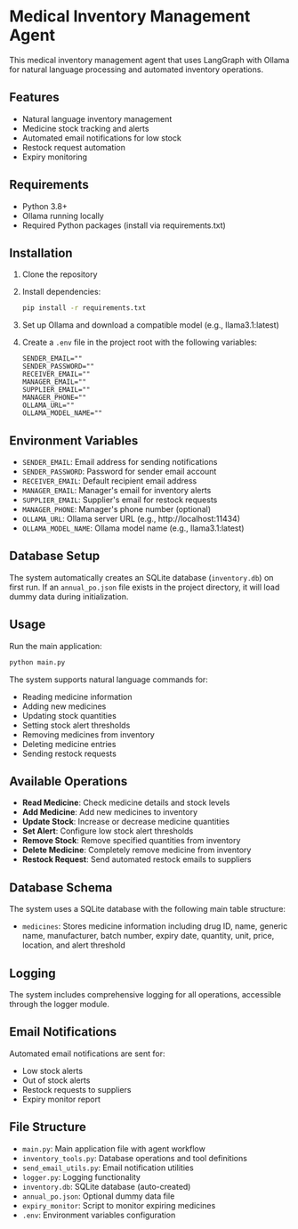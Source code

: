 # Medical Inventory Management Agent

This medical inventory management agent that uses LangGraph with Ollama for natural language processing and automated inventory operations.

## Features

- Natural language inventory management
- Medicine stock tracking and alerts
- Automated email notifications for low stock
- Restock request automation
- Expiry monitoring

## Requirements

- Python 3.8+
- Ollama running locally
- Required Python packages (install via requirements.txt)

## Installation

1. Clone the repository
2. Install dependencies:
   ```bash
   pip install -r requirements.txt
   ```

3. Set up Ollama and download a compatible model (e.g., llama3.1:latest)

4. Create a `.env` file in the project root with the following variables:
   ```
   SENDER_EMAIL=""
   SENDER_PASSWORD=""
   RECEIVER_EMAIL=""
   MANAGER_EMAIL=""
   SUPPLIER_EMAIL=""
   MANAGER_PHONE=""
   OLLAMA_URL=""
   OLLAMA_MODEL_NAME=""
   ```

## Environment Variables

- `SENDER_EMAIL`: Email address for sending notifications
- `SENDER_PASSWORD`: Password for sender email account
- `RECEIVER_EMAIL`: Default recipient email address
- `MANAGER_EMAIL`: Manager's email for inventory alerts
- `SUPPLIER_EMAIL`: Supplier's email for restock requests
- `MANAGER_PHONE`: Manager's phone number (optional)
- `OLLAMA_URL`: Ollama server URL (e.g., http://localhost:11434)
- `OLLAMA_MODEL_NAME`: Ollama model name (e.g., llama3.1:latest)

## Database Setup

The system automatically creates an SQLite database (`inventory.db`) on first run. If an `annual_po.json` file exists in the project directory, it will load dummy data during initialization.

## Usage

Run the main application:
```bash
python main.py
```

The system supports natural language commands for:
- Reading medicine information
- Adding new medicines
- Updating stock quantities
- Setting stock alert thresholds
- Removing medicines from inventory
- Deleting medicine entries
- Sending restock requests

## Available Operations

- **Read Medicine**: Check medicine details and stock levels
- **Add Medicine**: Add new medicines to inventory
- **Update Stock**: Increase or decrease medicine quantities
- **Set Alert**: Configure low stock alert thresholds
- **Remove Stock**: Remove specified quantities from inventory
- **Delete Medicine**: Completely remove medicine from inventory
- **Restock Request**: Send automated restock emails to suppliers

## Database Schema

The system uses a SQLite database with the following main table structure:
- `medicines`: Stores medicine information including drug ID, name, generic name, manufacturer, batch number, expiry date, quantity, unit, price, location, and alert threshold

## Logging

The system includes comprehensive logging for all operations, accessible through the logger module.

## Email Notifications

Automated email notifications are sent for:
- Low stock alerts
- Out of stock alerts
- Restock requests to suppliers
- Expiry monitor report

## File Structure

- `main.py`: Main application file with agent workflow
- `inventory_tools.py`: Database operations and tool definitions
- `send_email_utils.py`: Email notification utilities
- `logger.py`: Logging functionality
- `inventory.db`: SQLite database (auto-created)
- `annual_po.json`: Optional dummy data file
- `expiry_monitor`: Script to monitor expiring medicines
- `.env`: Environment variables configuration
